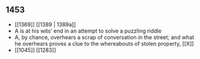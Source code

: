 ## 1453
- [[1369]] [[1389 | 1389a]] 
- A is at his wits’ end in an attempt to solve a puzzling riddle
- A, by chance, overhears a scrap of conversation in the street; and what he overhears proves a clue to the whereabouts of stolen property, [[X]]
- [[1045]] [[1283]] 

